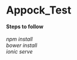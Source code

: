 # Appock_Test

<b>Steps to follow</b><br><br>
<i>npm install</i><br>
<i>bower install</i><br>
<i>ionic serve</i><br>
